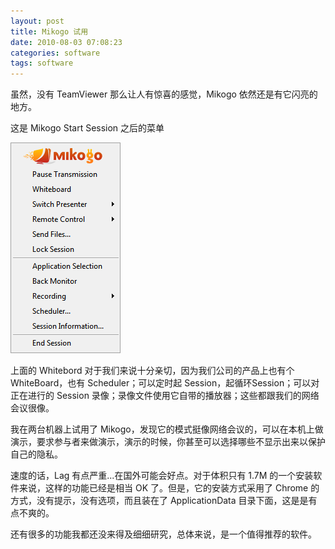 ```yaml
---
layout: post
title: Mikogo 试用
date: 2010-08-03 07:08:23
categories: software
tags: software
---
```


虽然，没有 TeamViewer 那么让人有惊喜的感觉，Mikogo 依然还是有它闪亮的地方。

这是 Mikogo Start Session 之后的菜单

![](/images/posts/mikogo_menu.png)

上面的 Whitebord 对于我们来说十分亲切，因为我们公司的产品上也有个 WhiteBoard，也有 Scheduler；可以定时起 Session，起循环Session；可以对正在进行的 Session 录像；录像文件使用它自带的播放器；这些都跟我们的网络会议很像。

我在两台机器上试用了 Mikogo，发现它的模式挺像网络会议的，可以在本机上做演示，要求参与者来做演示，演示的时候，你甚至可以选择哪些不显示出来以保护自己的隐私。

速度的话，Lag 有点严重...在国外可能会好点。对于体积只有 1.7M 的一个安装软件来说，这样的功能已经是相当 OK 了。但是，它的安装方式采用了 Chrome 的方式，没有提示，没有选项，而且装在了 ApplicationData 目录下面，这是是有点不爽的。

还有很多的功能我都还没来得及细细研究，总体来说，是一个值得推荐的软件。